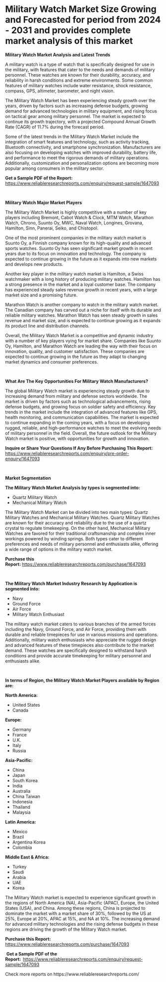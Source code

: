 <p><h1>Military Watch Market Size Growing and Forecasted for period from 2024 - 2031 and provides complete market analysis of this market</h1></p><p><strong>Military Watch Market Analysis and Latest Trends</strong></p>
<p><p>A military watch is a type of watch that is specifically designed for use in the military, with features that cater to the needs and demands of military personnel. These watches are known for their durability, accuracy, and reliability in harsh conditions and extreme environments. Some common features of military watches include water resistance, shock resistance, compass, GPS, altimeter, barometer, and night vision.</p><p>The Military Watch Market has been experiencing steady growth over the years, driven by factors such as increasing defense budgets, growing demand for advanced technologies in military equipment, and rising focus on tactical gear among military personnel. The market is expected to continue its growth trajectory, with a projected Compound Annual Growth Rate (CAGR) of 11.7% during the forecast period.</p><p>Some of the latest trends in the Military Watch Market include the integration of smart features and technology, such as activity tracking, Bluetooth connectivity, and smartphone synchronization. Manufacturers are also focusing on developing watches with improved durability, battery life, and performance to meet the rigorous demands of military operations. Additionally, customization and personalization options are becoming more popular among consumers in the military sector.</p></p>
<p><strong>Get a Sample PDF of the Report:&nbsp;</strong> <a href="https://www.reliableresearchreports.com/enquiry/request-sample/1647093">https://www.reliableresearchreports.com/enquiry/request-sample/1647093</a></p>
<p>&nbsp;</p>
<p><strong>Military Watch Major Market Players</strong></p>
<p><p>The Military Watch Market is highly competitive with a number of key players including Bremont, Cabot Watch & Clock, MTM Watch, Marathon Watch, Chrono, Suunto Oy, MWC, Naval Watch, Longines, Grovana, Hamilton, Sinn, Panerai, Seiko, and Chistopol. </p><p>One of the most prominent companies in the military watch market is Suunto Oy, a Finnish company known for its high-quality and advanced sports watches. Suunto Oy has seen significant market growth in recent years due to its focus on innovation and technology. The company is expected to continue growing in the future as it expands into new markets and develops new products. </p><p>Another key player in the military watch market is Hamilton, a Swiss watchmaker with a long history of producing military watches. Hamilton has a strong presence in the market and a loyal customer base. The company has experienced steady sales revenue growth in recent years, with a large market size and a promising future. </p><p>Marathon Watch is another company to watch in the military watch market. The Canadian company has carved out a niche for itself with its durable and reliable military watches. Marathon Watch has seen steady growth in sales revenue and market size, and is expected to continue growing as it expands its product line and distribution channels. </p><p>Overall, the Military Watch Market is a competitive and dynamic industry with a number of key players vying for market share. Companies like Suunto Oy, Hamilton, and Marathon Watch are leading the way with their focus on innovation, quality, and customer satisfaction. These companies are expected to continue growing in the future as they adapt to changing market dynamics and consumer preferences.</p></p>
<p>&nbsp;</p>
<p><strong>What Are The Key Opportunities For Military Watch Manufacturers?</strong></p>
<p><p>The global Military Watch market is experiencing steady growth due to increasing demand from military and defense sectors worldwide. The market is driven by factors such as technological advancements, rising defense budgets, and growing focus on soldier safety and efficiency. Key trends in the market include the integration of advanced features like GPS, health monitoring, and communication capabilities. The market is expected to continue expanding in the coming years, with a focus on developing rugged, reliable, and high-performance watches to meet the evolving needs of military personnel in the field. Overall, the future outlook for the Military Watch market is positive, with opportunities for growth and innovation.</p></p>
<p><strong>Inquire or Share Your Questions If Any Before Purchasing This Report:</strong> <a href="https://www.reliableresearchreports.com/enquiry/pre-order-enquiry/1647093">https://www.reliableresearchreports.com/enquiry/pre-order-enquiry/1647093</a></p>
<p>&nbsp;</p>
<p><strong>Market Segmentation</strong></p>
<p><strong>The Military Watch Market Analysis by types is segmented into:</strong></p>
<p><ul><li>Quartz Military Watch</li><li>Mechanical Military Watch</li></ul></p>
<p><p>The Military Watch Market can be divided into two main types: Quartz Military Watches and Mechanical Military Watches. Quartz Military Watches are known for their accuracy and reliability due to the use of a quartz crystal to regulate timekeeping. On the other hand, Mechanical Military Watches are favored for their traditional craftsmanship and complex inner workings powered by winding springs. Both types cater to different preferences and needs of military personnel and enthusiasts alike, offering a wide range of options in the military watch market.</p></p>
<p><strong>Purchase this Report:&nbsp;</strong><a href="https://www.reliableresearchreports.com/purchase/1647093">https://www.reliableresearchreports.com/purchase/1647093</a></p>
<p>&nbsp;</p>
<p><strong>The Military Watch Market Industry Research by Application is segmented into:</strong></p>
<p><ul><li>Navy</li><li>Ground Force</li><li>Air Force</li><li>Military Watch Enthusiast</li></ul></p>
<p><p>The military watch market caters to various branches of the armed forces including the Navy, Ground Force, and Air Force, providing them with durable and reliable timepieces for use in various missions and operations. Additionally, military watch enthusiasts who appreciate the rugged design and advanced features of these timepieces also contribute to the market demand. These watches are specifically designed to withstand harsh conditions and provide accurate timekeeping for military personnel and enthusiasts alike.</p></p>
<p>&nbsp;</p>
<p><strong>In terms of Region, the Military Watch Market Players available by Region are:</strong></p>
<p>
    <p> <strong> North America: </strong>
        <ul>
            <li>United States</li>
            <li>Canada</li>
        </ul>
        </p> 
    <p> <strong> Europe: </strong>
        <ul>
            <li>Germany</li>
            <li>France</li>
            <li>U.K.</li>
            <li>Italy</li>
            <li>Russia</li>
        </ul>
        </p> 
    <p> <strong> Asia-Pacific: </strong>
        <ul>
            <li>China</li>
            <li>Japan</li>
            <li>South Korea</li>
            <li>India</li>
            <li>Australia</li>
            <li>China Taiwan</li>
            <li>Indonesia</li>
            <li>Thailand</li>
            <li>Malaysia</li>
        </ul>
        </p> 
    <p> <strong> Latin America: </strong>
        <ul>
            <li>Mexico</li>
            <li>Brazil</li>
            <li>Argentina Korea</li>
            <li>Colombia</li>
        </ul>
        </p> 
    <p> <strong> Middle East & Africa: </strong>
        <ul>
            <li>Turkey</li>
            <li>Saudi</li>
            <li>Arabia</li>
            <li>UAE</li>
            <li>Korea</li>
        </ul>
    </p>
    </p>
<p><p>The Military Watch market is expected to experience significant growth in the regions of North America (NA), Asia-Pacific (APAC), Europe, the United States (USA), and China. Among these regions, China is projected to dominate the market with a market share of 30%, followed by the US at 25%, Europe at 20%, APAC at 15%, and NA at 10%. The increasing demand for advanced military technologies and the rising defense budgets in these regions are driving the growth of the Military Watch market.</p></p>
<p><strong>Purchase this Report: </strong><a href="https://www.reliableresearchreports.com/purchase/1647093">https://www.reliableresearchreports.com/purchase/1647093</a></p>
<p>&nbsp;<strong>Get a Sample PDF of the Report:&nbsp;&nbsp;</strong><a href="https://www.reliableresearchreports.com/enquiry/request-sample/1647093">https://www.reliableresearchreports.com/enquiry/request-sample/1647093</a></p>
<p><strong></strong></p>
<p>Check more reports on https://www.reliableresearchreports.com/</p>